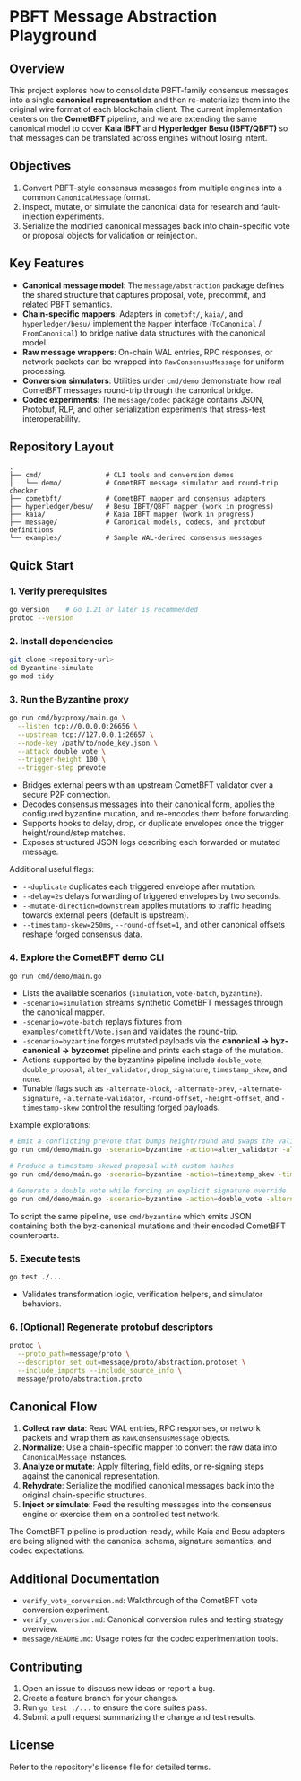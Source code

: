 # PBFT Message Abstraction Playground

## Overview
This project explores how to consolidate PBFT-family consensus messages into a single **canonical representation** and then re-materialize them into the original wire format of each blockchain client. The current implementation centers on the **CometBFT** pipeline, and we are extending the same canonical model to cover **Kaia IBFT** and **Hyperledger Besu (IBFT/QBFT)** so that messages can be translated across engines without losing intent.

## Objectives
1. Convert PBFT-style consensus messages from multiple engines into a common `CanonicalMessage` format.
2. Inspect, mutate, or simulate the canonical data for research and fault-injection experiments.
3. Serialize the modified canonical messages back into chain-specific vote or proposal objects for validation or reinjection.

## Key Features
- **Canonical message model**: The `message/abstraction` package defines the shared structure that captures proposal, vote, precommit, and related PBFT semantics.
- **Chain-specific mappers**: Adapters in `cometbft/`, `kaia/`, and `hyperledger/besu/` implement the `Mapper` interface (`ToCanonical` / `FromCanonical`) to bridge native data structures with the canonical model.
- **Raw message wrappers**: On-chain WAL entries, RPC responses, or network packets can be wrapped into `RawConsensusMessage` for uniform processing.
- **Conversion simulators**: Utilities under `cmd/demo` demonstrate how real CometBFT messages round-trip through the canonical bridge.
- **Codec experiments**: The `message/codec` package contains JSON, Protobuf, RLP, and other serialization experiments that stress-test interoperability.

## Repository Layout
```
.
├── cmd/                # CLI tools and conversion demos
│   └── demo/           # CometBFT message simulator and round-trip checker
├── cometbft/           # CometBFT mapper and consensus adapters
├── hyperledger/besu/   # Besu IBFT/QBFT mapper (work in progress)
├── kaia/               # Kaia IBFT mapper (work in progress)
├── message/            # Canonical models, codecs, and protobuf definitions
└── examples/           # Sample WAL-derived consensus messages
```

## Quick Start
### 1. Verify prerequisites
```bash
go version    # Go 1.21 or later is recommended
protoc --version
```

### 2. Install dependencies
```bash
git clone <repository-url>
cd Byzantine-simulate
go mod tidy
```

### 3. Run the Byzantine proxy

```bash
go run cmd/byzproxy/main.go \
  --listen tcp://0.0.0.0:26656 \
  --upstream tcp://127.0.0.1:26657 \
  --node-key /path/to/node_key.json \
  --attack double_vote \
  --trigger-height 100 \
  --trigger-step prevote
```
- Bridges external peers with an upstream CometBFT validator over a secure P2P connection.
- Decodes consensus messages into their canonical form, applies the configured byzantine mutation, and re-encodes them before forwarding.
- Supports hooks to delay, drop, or duplicate envelopes once the trigger height/round/step matches.
- Exposes structured JSON logs describing each forwarded or mutated message.

Additional useful flags:

- `--duplicate` duplicates each triggered envelope after mutation.
- `--delay=2s` delays forwarding of triggered envelopes by two seconds.
- `--mutate-direction=downstream` applies mutations to traffic heading towards external peers (default is upstream).
- `--timestamp-skew=250ms`, `--round-offset=1`, and other canonical offsets reshape forged consensus data.

### 4. Explore the CometBFT demo CLI
```bash
go run cmd/demo/main.go
```
- Lists the available scenarios (`simulation`, `vote-batch`, `byzantine`).
- `-scenario=simulation` streams synthetic CometBFT messages through the canonical mapper.
- `-scenario=vote-batch` replays fixtures from `examples/cometbft/Vote.json` and validates the round-trip.
- `-scenario=byzantine` forges mutated payloads via the **canonical → byz-canonical → byzcomet** pipeline and prints each stage of the mutation.
- Actions supported by the byzantine pipeline include `double_vote`, `double_proposal`, `alter_validator`, `drop_signature`, `timestamp_skew`, and `none`.
- Tunable flags such as `-alternate-block`, `-alternate-prev`, `-alternate-signature`, `-alternate-validator`, `-round-offset`, `-height-offset`, and `-timestamp-skew` control the resulting forged payloads.

Example explorations:

```bash
# Emit a conflicting prevote that bumps height/round and swaps the validator
go run cmd/demo/main.go -scenario=byzantine -action=alter_validator -alternate-validator=validator-9 -round-offset=1 -height-offset=2

# Produce a timestamp-skewed proposal with custom hashes
go run cmd/demo/main.go -scenario=byzantine -action=timestamp_skew -timestamp-skew=250ms -alternate-block=0xDEADBEEF -alternate-prev=0xFEEDFACE

# Generate a double vote while forcing an explicit signature override
go run cmd/demo/main.go -scenario=byzantine -action=double_vote -alternate-signature=fake-signature
```

To script the same pipeline, use `cmd/byzantine` which emits JSON containing both the byz-canonical mutations and their encoded CometBFT counterparts.

### 5. Execute tests
```bash
go test ./...
```
- Validates transformation logic, verification helpers, and simulator behaviors.

### 6. (Optional) Regenerate protobuf descriptors
```bash
protoc \
  --proto_path=message/proto \
  --descriptor_set_out=message/proto/abstraction.protoset \
  --include_imports --include_source_info \
  message/proto/abstraction.proto
```

## Canonical Flow
1. **Collect raw data**: Read WAL entries, RPC responses, or network packets and wrap them as `RawConsensusMessage` objects.
2. **Normalize**: Use a chain-specific mapper to convert the raw data into `CanonicalMessage` instances.
3. **Analyze or mutate**: Apply filtering, field edits, or re-signing steps against the canonical representation.
4. **Rehydrate**: Serialize the modified canonical messages back into the original chain-specific structures.
5. **Inject or simulate**: Feed the resulting messages into the consensus engine or exercise them on a controlled test network.

The CometBFT pipeline is production-ready, while Kaia and Besu adapters are being aligned with the canonical schema, signature semantics, and codec expectations.

## Additional Documentation
- `verify_vote_conversion.md`: Walkthrough of the CometBFT vote conversion experiment.
- `verify_conversion.md`: Canonical conversion rules and testing strategy overview.
- `message/README.md`: Usage notes for the codec experimentation tools.

## Contributing
1. Open an issue to discuss new ideas or report a bug.
2. Create a feature branch for your changes.
3. Run `go test ./...` to ensure the core suites pass.
4. Submit a pull request summarizing the change and test results.

## License
Refer to the repository's license file for detailed terms.
